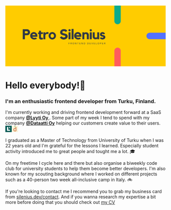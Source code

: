 [![Petro Silenius - Frontend Developer](https://raw.githubusercontent.com/PetroSilenius/PetroSilenius/master/images/README-header.png)](https://www.silenius.dev)

# Hello everybody!👋
<h3>
 <b>I'm an enthusiastic frontend developer from Turku, Finland.</b>
</h3>
<p>
 I'm currently working and driving frontend development forward at a SaaS company <a href="https://www.lyyti.com"><b>@Lyyti Oy </b></a>. Some part of my week I tend to spend with my company <a href="https://www.dataatti.io"><b>@Dataatti Oy</b></a> helping our customers create value to their users. <img src="https://github.com/PetroSilenius/PetroSilenius/blob/master/images/Lyyti-logo.jpeg?raw=true" alt="Lyyti logo" height="20px" /><img src="https://github.com/PetroSilenius/PetroSilenius/blob/master/images/Dataatti-logo.png?raw=true" alt="Dataatti logo" height="20px" />

 I graduated as a Master of Technology from University of Turku when I was 22 years old and I'm grateful for the lessons I learned. Especially student activity introduced me to great people and tought me a lot. 🎓

 On my freetime I cycle here and there but also organise a biweekly code club for university students to help them become better developers. I'm also known for my scouting background where I worked on different projects such as a 40-person two week all-inclusive camp in Italy. 🚲

 If you're looking to contact me I recommend you to grab my business card from <a href="https://www.silenius.dev/contact">silenius.dev/contact</a>. And if you wanna research my expertise a bit more before doing that you should check out <a href="https://www.silenius.dev/cv">my CV</a>
</p>
